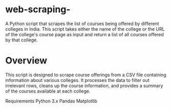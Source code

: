 # web-scraping-
A Python script that scrapes the list of courses being offered by different colleges in India. This script takes either the name of the college or the URL of the college's course page as input and return a list of all courses offered by that college.

# Overview
This script is designed to scrape course offerings from a CSV file containing information about various colleges. It processes the data to filter out irrelevant rows, cleans up the course information, and provides a summary of the courses available at each college.

Requirements
Python 3.x
Pandas
Matplotlib
